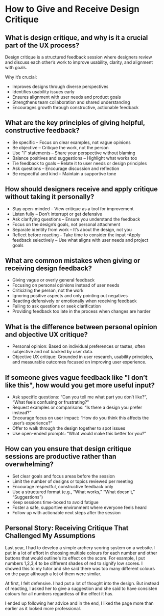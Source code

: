 # How to Give and Receive Design Critique

## What is design critique, and why is it a crucial part of the UX process?
Design critique is a structured feedback session where designers review and discuss each other’s work to improve usability, clarity, and alignment with goals.

Why it’s crucial:
- Improves designs through diverse perspectives
- Identifies usability issues early
- Ensures alignment with user needs and product goals
- Strengthens team collaboration and shared understanding
- Encourages growth through constructive, actionable feedback

## What are the key principles of giving helpful, constructive feedback?
- Be specific – Focus on clear examples, not vague opinions
- Be objective – Critique the work, not the person
- Use "I" statements – Share your perspective without blaming
- Balance positives and suggestions – Highlight what works too
- Tie feedback to goals – Relate it to user needs or design principles
- Ask questions – Encourage discussion and reflection
- Be respectful and kind – Maintain a supportive tone

## How should designers receive and apply critique without taking it personally?
- Stay open-minded – View critique as a tool for improvement
- Listen fully – Don’t interrupt or get defensive
- Ask clarifying questions – Ensure you understand the feedback
- Focus on the design’s goals, not personal attachment
- Separate identity from work – It’s about the design, not you
- Reflect before reacting – Take time to consider the input
-Apply feedback selectively – Use what aligns with user needs and project goals

## What are common mistakes when giving or receiving design feedback?
- Giving vague or overly general feedback
- Focusing on personal opinions instead of user needs
- Criticizing the person, not the work
- Ignoring positive aspects and only pointing out negatives
- Reacting defensively or emotionally when receiving feedback
- Failing to ask questions or seek clarification
- Providing feedback too late in the process when changes are harder

## What is the difference between personal opinion and objective UX critique?
- Personal opinion: Based on individual preferences or tastes, often subjective and not backed by user data.
- Objective UX critique: Grounded in user research, usability principles, and measurable outcomes focused on improving user experience.

## If someone gives vague feedback like "I don’t like this", how would you get more useful input?
- Ask specific questions: “Can you tell me what part you don’t like?”, “What feels confusing or frustrating?”
- Request examples or comparisons: “Is there a design you prefer instead?”
- Encourage focus on user impact: “How do you think this affects the user’s experience?”
- Offer to walk through the design together to spot issues
- Use open-ended prompts: “What would make this better for you?”

## How can you ensure that design critique sessions are productive rather than overwhelming?
- Set clear goals and focus areas before the session
- Limit the number of designs or topics reviewed per meeting
- Encourage respectful, constructive feedback only
- Use a structured format (e.g., “What works,” “What doesn’t,” “Suggestions”)
- Keep sessions time-boxed to avoid fatigue
- Foster a safe, supportive environment where everyone feels heard
- Follow up with actionable next steps after the session

## Personal Story: Receiving Critique That Challenged My Assumptions

Last year, I had to develop a simple archery scoring system on a website. I put in a lot of effort in choosing multiple colours for each number and other buttons that would outline's its effect on the score. For example, I put numbers 1,2,3,4 to be different shades of red to signify low scores. I showed this to my tutor and she said there was too many different colours on the page although a lot of them were similar. 

At first, I felt defensive. I had put a lot of thought into the design. But instead of reacting, I asked her to give a suggestion and she said to have consisten colours for all numbers regardless of the effect it has. 

I ended up following her advice and in the end, I liked the page more than earlier as it looked more professional.